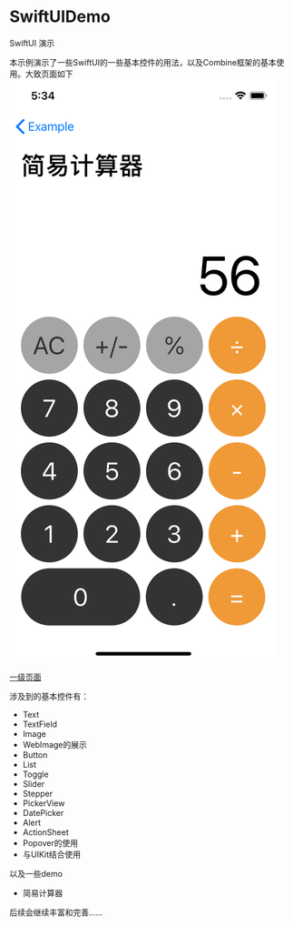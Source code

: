 # SwiftUIDemo
SwiftUI 演示

本示例演示了一些SwiftUI的一些基本控件的用法，以及Combine框架的基本使用。大致页面如下
![简易计算器](https://github.com/GodEama/SwiftUIDemo/blob/master/Simulator%20Screen%20Shot%20-%20iPhone%2011%20Pro%20-%202019-11-09%20at%2017.34.37.png?raw=true)

[一级页面](https://github.com/GodEama/SwiftUIDemo/blob/master/Simulator%20Screen%20Shot%20-%20iPhone%2011%20Pro%20-%202019-11-09%20at%2017.37.56.png?raw=true)

涉及到的基本控件有：
+ Text
+ TextField
+ Image
+ WebImage的展示
+ Button
+ List
+ Toggle
+ Slider
+ Stepper
+ PickerView
+ DatePicker
+ Alert
+ ActionSheet
+ Popover的使用
+ 与UIKit结合使用

以及一些demo
+ 简易计算器

后续会继续丰富和完善……
